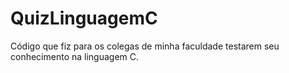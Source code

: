 # QuizLinguagemC
Código que fiz para os colegas de minha faculdade testarem seu conhecimento na linguagem C.
